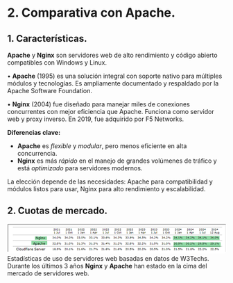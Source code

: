 # 2.	Comparativa con Apache.
## 1.	Características.
**Apache** y **Nginx** son servidores web de alto rendimiento y código abierto compatibles con Windows y Linux.

•	**Apache** (1995) es una solución integral con soporte nativo para múltiples módulos y tecnologías. Es ampliamente documentado y respaldado por la Apache Software Foundation.

•	**Nginx** (2004) fue diseñado para manejar miles de conexiones concurrentes con mejor eficiencia que Apache. Funciona como servidor web y proxy inverso. En 2019, fue adquirido por F5 Networks.

**Diferencias clave:**
- **Apache** es *flexible* y *modular*, pero menos eficiente en alta concurrencia.
- **Nginx** es más *rápido* en el manejo de grandes volúmenes de tráfico y está *optimizado* para servidores modernos.
  
La elección depende de las necesidades: Apache para compatibilidad y módulos listos para usar, Nginx para alto rendimiento y escalabilidad. 
## 2.	Cuotas de mercado.
![Cuota de mercado](Imagenes/Cuotas_Mercado.PNG)
Estadísticas de uso de servidores web basadas en datos de W3Techs. Durante los últimos 3 años **Nginx** y **Apache** han estado en la cima del mercado de servidores web.
